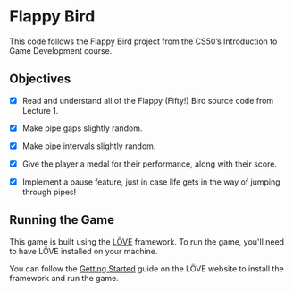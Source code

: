 # Flappy Bird
This code follows the Flappy Bird project from the CS50’s Introduction to Game Development course.


## Objectives
- [x] Read and understand all of the Flappy (Fifty!) Bird source code from Lecture 1.
- [x] Make pipe gaps slightly random.
- [x] Make pipe intervals slightly random.
- [x] Give the player a medal for their performance, along with their score.
- [x] Implement a pause feature, just in case life gets in the way of jumping through pipes!



## Running the Game
This game is built using the [LÖVE](https://love2d.org/) framework. To run the game, you'll need to have LÖVE installed on your machine.

You can follow the [Getting Started](https://love2d.org/wiki/Getting_Started) guide on the LÖVE website to install the framework and run the game.